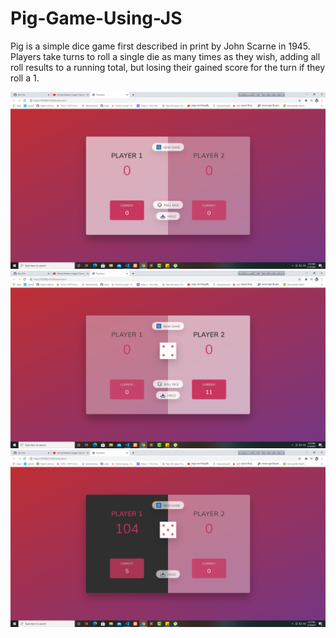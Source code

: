 # Pig-Game-Using-JS
Pig is a simple dice game first described in print by John Scarne in 1945. Players take turns to roll a single die as many times as they wish, adding all roll results to a running total, but losing their gained score for the turn if they roll a 1.


![](initial.png)
![](playing.png)
![](win.png)
